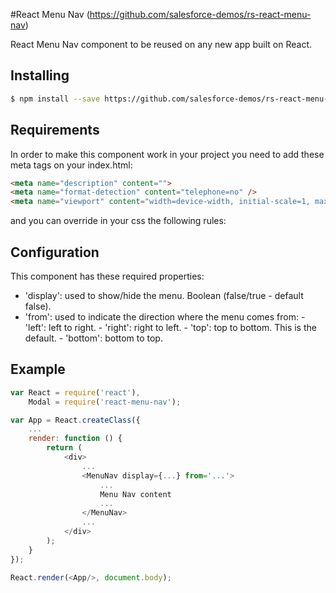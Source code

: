 #React Menu Nav (https://github.com/salesforce-demos/rs-react-menu-nav)

React Menu Nav component to be reused on any new app built on React.

## Installing

```bash
$ npm install --save https://github.com/salesforce-demos/rs-react-menu-nav.git
```

## Requirements

In order to make this component work in your project you need to add these meta
tags on your index.html:

```html
<meta name="description" content="">
<meta name="format-detection" content="telephone=no" />
<meta name="viewport" content="width=device-width, initial-scale=1, maximum-scale=1">
```
and you can override in your css the following rules:

## Configuration 

This component has these required properties:

 - 'display': used to show/hide the menu. Boolean (false/true - default false).
 - 'from': used to indicate the direction where the menu comes from: 
       - 'left': left to right.
       - 'right': right to left.
       - 'top': top to bottom. This is the default.
       - 'bottom': bottom to top.


## Example

```js
var React = require('react'),
    Modal = require('react-menu-nav');

var App = React.createClass({
    ...
    render: function () {
        return (
            <div>
                ...
                <MenuNav display={...} from='...'>
                    ...
                    Menu Nav content
                    ...
                </MenuNav>        
                ...
            </div>        
        );
    }
});

React.render(<App/>, document.body);
```
